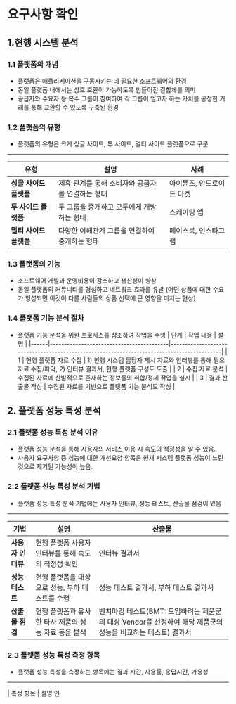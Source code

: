 # 요구사항 확인

## 1.현행 시스템 분석

### 1.1 플랫폼의 개념
- 플랫폼은 애플리케이션을 구동시키는 데 필요한 소프트웨어의 환경
- 동일 플랫폼 내에서는 상호 호환이 가능하도록 만들어진 결합체를 의미
- 공급자와 수요자 등 복수 그룹이 참여하여 각 그룹이 얻고자 하는 가치를 공정한 거래를 통해 교환할 수 있도록 구축된 환경

### 1.2 플랫폼의 유형
- 플랫폼의 유형은 크게 싱글 사이드, 투 사이드, 멀티 사이드 플랫폼으로 구분
---------------------------------------------------------------------
| 유형                     | 설명                                    | 사례                      |
|------------------------|-----------------------------------------|---------------------------|
| **싱글 사이드 플랫폼**  | 제휴 관계를 통해 소비자와 공급자를 연결하는 형태 | 아이튠즈, 안드로이드 마켓 |
| **투 사이드 플랫폼**    | 두 그룹을 중개하고 모두에게 개방하는 형태 | 스케이팅 앱                |
| **멀티 사이드 플랫폼**  | 다양한 이해관계 그룹을 연결하여 중개하는 형태 | 페이스북, 인스타그램      |

### 1.3 플랫폼의 기능
- 소프트웨어 개발과 운영비용이 감소하고 생산성이 향상
- 동일 플랫폼의 커뮤니티를 형성하고 네트워크 효과를 유발
  (어떤 상품에 대한 수요가 형성되면 이것이 다른 사람들의 상품 선택에 큰 영향을 미치는 현상)

### 1.4 플랫폼 기능 분석 절차
- 플랫폼 기능 분석을 위한 프로세스를 참조하여 작업을 수행
| 단계 | 작업 내용                                | 설명                                                                                       |
|------|------------------------------------------|--------------------------------------------------------------------------------------------|
| 1    | 현행 플랫폼 자료 수집                   | 1) 현행 시스템 담당자 제시 자료와 인터뷰를 통해 필요 자료 수집/파악, 2) 인터뷰 결과서, 현행 플랫폼 구성도 도출 |
| 2    | 수집 자료 분석                          | 수집된 자료에 산발적으로 존재하는 정보들의 취합/정제 작업을 실시                        |
| 3    | 결과 산출물 작성                        | 수집된 자료를 기반으로 플랫폼 기능 분석도 작성                                          |

## 2. 플랫폼 성능 특성 분석
### 2.1 플랫폼 성능 특성 분석 이유
- 플랫폼 성능 분석을 통해 사용자의 서비스 이용 시 속도의 적정성을 알 수 있음.
- 사용자 요구사항 중 성능에 대한 개선요청 항목은 현재 시스템 플랫폼 성능이 느린 것으로 제기될 가능성이 높음.
### 2.2 플랫폼 선능 특성 분석 기법
- 플랫폼 성능 특성 분석 기법에는 사용자 인터뷰, 성능 테스트, 산출물 점검이 있음
-----
| 기법             | 설명                                                                                      | 산출물                                                                                      |
|------------------|-------------------------------------------------------------------------------------------|----------------------------------------------------------------------------------------------|
| **사용자 인터뷰**| 현행 플랫폼 사용자 인터뷰를 통해 속도의 적정성 확인                                    | 인터뷰 결과서                                                                                |
| **성능 테스트**  | 현행 플랫폼을 대상으로 성능, 부하 테스트를 수행                                        | 성능 테스트 결과서, 부하 테스트 결과서                                                      |
| **산출물 점검**  | 현행 플랫폼과 유사한 타사 제품의 성능 자료 등을 분석                                   | 벤치마킹 테스트(BMT: 도입하려는 제품군의 대상 Vendor를 선정하여 해당 제품군의 성능을 비교하는 테스트) 결과서 |


### 2.3 플랫폼 성능 특성 측정 항목
- 플랫폼 성능 특성을 측정하는 항목에는 결과 시간, 사용률, 응답시간, 가용성
------------
| 측정 항목                  | 설명   인 
